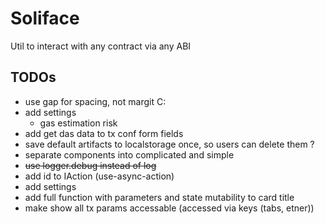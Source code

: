 # Soliface

Util to interact with any contract via any ABI

## TODOs

- use gap for spacing, not margit C:
- add settings
  - gas estimation risk
- add get das data to tx conf form fields
- save default artifacts to localstorage once, so users can delete them ?
- separate components into complicated and simple
- ~~use logger.debug instead of log~~
- add id to IAction (use-async-action)
- add settings
- add full function with parameters and state mutability to card title
- make show all tx params accessable (accessed via keys (tabs, etner))
